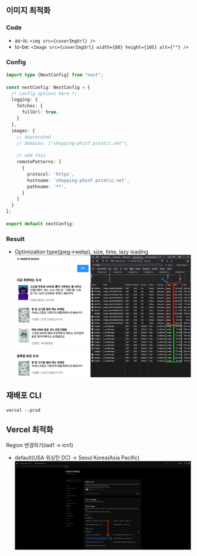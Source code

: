## 이미지 최적화
### Code
- as-is: `<img src={coverImgUrl} />`
- to-be: `<Image src={coverImgUrl} width={80} height={105} alt={""} />`

### Config
```typescript
import type {NextConfig} from "next";

const nextConfig: NextConfig = {
  /* config options here */
  logging: {
    fetches: {
      fullUrl: true,
    }
  },
  images: {
    // deprecated
    // domains: ["shopping-phinf.pstatic.net"],
      
    // add this
    remotePatterns: [
      {
        protocol: 'https',
        hostname: 'shopping-phinf.pstatic.net',
        pathname: '**',
      }
    ]
  }
}; 

export default nextConfig;
``` 

### Result
- Optimization type(jpeg->webp), size, time, lazy loading
  ![optimization_img.png](img/optimization_img.png)


## 재배포 CLI
`vercel --prod`

## Vercel 최적화
Region 변경하기(iad1 -> icn1)
- default(USA 워싱턴 DC) -> Seoul Korea(Asia Pacific) 
![vercel_region.png](img/vercel_region.png)